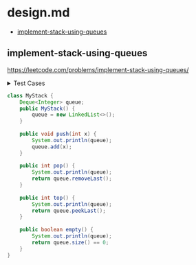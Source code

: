 # design.md

+ [implement-stack-using-queues](#implement-stack-using-queues)

## implement-stack-using-queues

https://leetcode.com/problems/implement-stack-using-queues/

<details><summary>Test Cases</summary><blockquote>

```java
public class Tests {
    @Test
    public void test() {
        MyStack stack = new MyStack();
        Assertions.assertTrue(stack.empty());
        stack.push(10);
        Assertions.assertEquals(stack.top(), 10);
        stack.push(7);
        Assertions.assertEquals(stack.top(), 7);
        stack.pop();
        Assertions.assertEquals(stack.top(), 10);
        stack.push(11);
        Assertions.assertEquals(stack.top(), 11);
        stack.push(21);
        Assertions.assertEquals(stack.top(), 21);
        stack.push(1);
        Assertions.assertEquals(stack.top(), 1);
        stack.pop();
        Assertions.assertEquals(stack.top(), 21);
        stack.pop();
        Assertions.assertEquals(stack.top(), 11);
        stack.pop();
        Assertions.assertEquals(stack.top(), 10);
        stack.pop();
        Assertions.assertTrue(stack.empty());
    }
} 
```

</blockquote></details> 
 
```java
class MyStack {
    Deque<Integer> queue; 
    public MyStack() {
        queue = new LinkedList<>();    
    }
    
    public void push(int x) {
        System.out.println(queue); 
        queue.add(x);    
    }
    
    public int pop() {
        System.out.println(queue); 
        return queue.removeLast();    
    }
    
    public int top() {
        System.out.println(queue); 
        return queue.peekLast();    
    }
    
    public boolean empty() {
        System.out.println(queue); 
        return queue.size() == 0;    
    }
}
```
